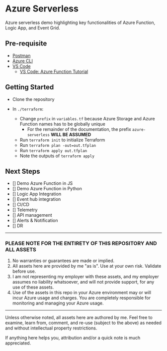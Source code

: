 # Azure Serverless

Azure serverless demo highlighting key functionalities of Azure Function, Logic App, and Event Grid.

## Pre-requisite

- [Postman](https://www.getpostman.com/downloads/)
- [Azure CLI](https://docs.microsoft.com/en-us/cli/azure/install-azure-cli?view=azure-cli-latest)
- [VS Code](https://code.visualstudio.com/download)
  - [VS Code: Azure Function Tutorial](https://code.visualstudio.com/tutorials/functions-extension/getting-started)

## Getting Started

- Clone the repository

- In `./terraform`:
  - Change `prefix` in `variables.tf` because Azure Storage and Azure Function names has to be globally unique
    - For the remainder of the documentation, the prefix `azure-serverless` **WILL BE ASSUMED**
  - Run `terraform init` to initialize Terraform
  - Run `terraform plan -out=out.tfplan`
  - Run `terraform apply out.tfplan`
  - Note the outputs of `terraform apply`

## Next Steps

- [] Demo Azure Function in JS
- [] Demo Azure Function in Python
- [] Logic App Integration
- [] Event hub integration
- [] CI/CD
- [] Telemetry
- [] API management
- [] Alerts & Notification
- [] DR

---

### PLEASE NOTE FOR THE ENTIRETY OF THIS REPOSITORY AND ALL ASSETS

1. No warranties or guarantees are made or implied.
2. All assets here are provided by me "as is". Use at your own risk. Validate before use.
3. I am not representing my employer with these assets, and my employer assumes no liability whatsoever, and will not provide support, for any use of these assets.
4. Use of the assets in this repo in your Azure environment may or will incur Azure usage and charges. You are completely responsible for monitoring and managing your Azure usage.

---

Unless otherwise noted, all assets here are authored by me. Feel free to examine, learn from, comment, and re-use (subject to the above) as needed and without intellectual property restrictions.

If anything here helps you, attribution and/or a quick note is much appreciated.
